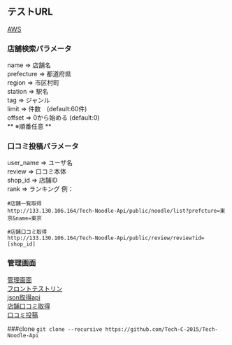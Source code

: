 ## テストURL
[AWS](http://133.130.106.164/Tech-Noodle-Api/public/noodle/list)

### 店舗検索パラメータ
name => 店舗名  
prefecture => 都道府県  
region => 市区村町  
station => 駅名  
tag => ジャンル  
limit => 件数　(default:60件)  
offset => 0から始める (default:0)  
** ※順番任意 **


### 口コミ投稿パラメータ
user_name => ユーザ名  
review => 口コミ本体  
shop_id => 店舗ID  
rank    => ランキング
例：
```
#店舗一覧取得
http://133.130.106.164/Tech-Noodle-Api/public/noodle/list?prefcture=東京&name=東京

#店舗口コミ取得
http://133.130.106.164/Tech-Noodle-Api/public/review/review?id=[shop_id]
```

### 管理画面

[管理画面](http://133.130.106.164/Tech-Noodle-Api/public/noodle/login)  
[フロントテストリン](http://133.130.106.164/Tech-Noodle-Api/public/noodle/test)  
[json取得api](http://133.130.106.164/Tech-Noodle-Api/public/noodle/list)  
[店舗口コミ取得](http://133.130.106.164/Tech-Noodle-Api/public/review/review)  
[口コミ投稿](http://133.130.106.164/Tech-Noodle-Api/public/review/create)  

###clone
`git clone --recursive https://github.com/Tech-C-2015/Tech-Noodle-Api`

